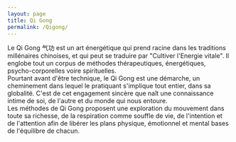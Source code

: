 ```yaml
---
layout: page
title: Qi Gong
permalink: /Qigong/
---
```



Le Qi Gong 气功 est un art énergétique qui prend racine dans les traditions millénaires chinoises, et qui peut se traduire par "Cultiver l'Energie vitale". Il englobe tout un corpus de méthodes thérapeutiques, énergétiques, psycho-corporelles voire spirituelles.  
Pourtant avant d'être technique, le Qi Gong est une démarche, un cheminement dans lequel le pratiquant s'implique tout entier, dans sa globalité. C'est de cet engagement sincère que naît une connaissance intime de soi, de l'autre et du monde qui nous entoure.  
Les méthodes de Qi Gong proposent une exploration du mouvement dans toute sa richesse, de la respiration comme souffle de vie, de l'intention et de l'attention afin de libérer les plans physique, émotionnel et mental bases de l'équilibre de chacun.  
